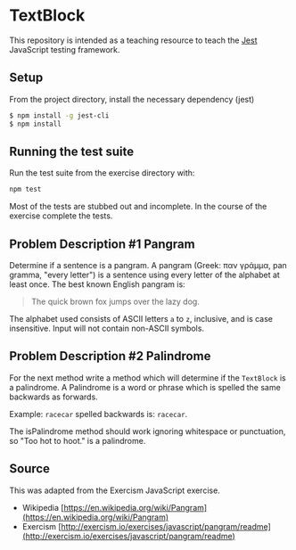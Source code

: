 # TextBlock

This repository is intended as a teaching resource to teach the [Jest](https://facebook.github.io/jest/) JavaScript testing framework.

## Setup

From the project directory, install the necessary dependency (jest)

```bash
$ npm install -g jest-cli
$ npm install
````

## Running the test suite

Run the test suite from the exercise directory with:

```bash
npm test
```

Most of the tests are stubbed out and incomplete.  In the course of the exercise complete the tests.

## Problem Description #1 Pangram

Determine if a sentence is a pangram. A pangram (Greek: παν γράμμα, pan gramma,
"every letter") is a sentence using every letter of the alphabet at least once.
The best known English pangram is:
> The quick brown fox jumps over the lazy dog.

The alphabet used consists of ASCII letters `a` to `z`, inclusive, and is case
insensitive. Input will not contain non-ASCII symbols.

## Problem Description #2 Palindrome

For the next method write a method which will determine if the `TextBlock` is a palindrome.  A Palindrome is a word or phrase which is spelled the same backwards as forwards.

Example:  `racecar` spelled backwards is:  `racecar`.

The isPalindrome method should work ignoring whitespace or punctuation, so "Too hot to hoot." is a palindrome.

## Source

This was adapted from the Exercism JavaScript exercise.

- Wikipedia [https://en.wikipedia.org/wiki/Pangram](https://en.wikipedia.org/wiki/Pangram)
- Exercism
[http://exercism.io/exercises/javascript/pangram/readme](http://exercism.io/exercises/javascript/pangram/readme)
